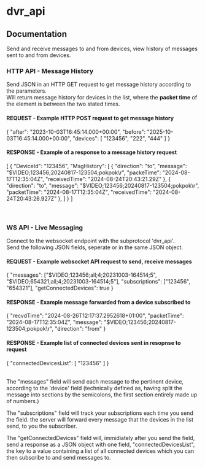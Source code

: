 <h1>dvr_api</h1>

<h2>Documentation</h2>

Send and receive messages to and from devices, view history of messages sent to and from devices.

<h3>HTTP API - Message History</h3>

Send JSON in an HTTP GET request to get message history according to the parameters.<br>
Will return  message history for devices in the list, where the <strong>packet time</strong> of the element is between the two stated times.<br>

<h4>REQUEST - Example HTTP POST request to get message history</h4>
{
    "after": "2023-10-03T16:45:14.000+00:00",
    "before": "2025-10-03T16:45:14.000+00:00",
    "devices": [
        "123456",
        "222",
        "444"
    ]
}
<br>

<h4>RESPONSE - Example of a response to a message history request</h4>
[
    {
        "DeviceId": "123456",
        "MsgHistory": [
            {
                "direction": "to",
                "message": "$VIDEO;123456;20240817-123504;pokpok\r",
                "packeTime": "2024-08-17T12:35:04Z",
                "receivedTime": "2024-08-24T20:43:21.29Z"
            },
            {
                "direction": "to",
                "message": "$VIDEO;123456;20240817-123504;pokpok\r",
                "packetTime": "2024-08-17T12:35:04Z",
                "receivedTime": "2024-08-24T20:43:26.927Z"
            },
        ]
    }
]
<br><br><br>

<h3>WS API - Live Messaging</h3>

Connect to the websocket endpoint with the subprotocol 'dvr_api'.<br>
Send the following JSON fields, seperate or in the same JSON object.<br>

<h4>REQUEST - Example websocket API request to send, receive messages</h4>
{
  "messages": ["$VIDEO;123456;all;4;20231003-164514;5", "$VIDEO;654321;all;4;20231003-164514;5"],
  "subscriptions": ["123456", "654321"],
  "getConnectedDevices": true
}
<br>

<h4>RESPONSE - Example message forwarded from a device subscribed to</h4>
{
  "recvdTime": "2024-08-26T12:17:37.2952618+01:00",
  "packetTime": "2024-08-17T12:35:04Z",
  "message": "$VIDEO;123456;20240817-123504;pokpok\r",
  "direction": "from"
}
<br>

<h4>RESPONSE - Example list of connected devices sent in resopnse to request</h4>
{
  "connectedDevicesList": [
    "123456"
  ]
}
<br><br>

The "messages" field will send each message to the pertinent device, according to the 'device' field (technically defined as, having split the message into sections by the semicolons, the first section entirely made up of numbers.)<br>

The "subscriptions" field will track your subscriptions each time you send the field. the server will forward every message that the devices in the list send, to you the subscriber.<br>

The "getConnectedDevices" field will, immidiately after you send the field, send a response as a JSON object with one field, "connectedDevicesList", the key to a value containing a list of all connected devices which you can then subscribe to and send messages to.<br>
